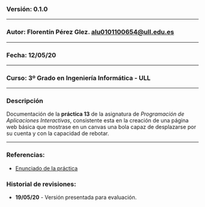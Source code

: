 
### Versión: 0.1.0
---
### Autor: Florentín Pérez Glez. <alu0101100654@ull.edu.es>
---
### Fecha: 12/05/20
---
### Curso: 3º Grado en Ingeniería Informática - ULL
---
### Descripción
Documentación de la **práctica 13** de la asignatura de *Programación de Aplicaciones Interactivas*, consistente esta
en la creación de una página web básica que mostrase en un canvas una bola capaz de desplazarse por su cuenta y con la
capacidad de rebotar.

---
### Referencias:
  - [Enunciado de la práctica](https://github.com/fsande/PAI-P13-BouncingBall/blob/master/2019-2020_p13_BouncingBall.md)
  
### Historial de revisiones:
  - **19/05/20** - Versión presentada para evaluación.
